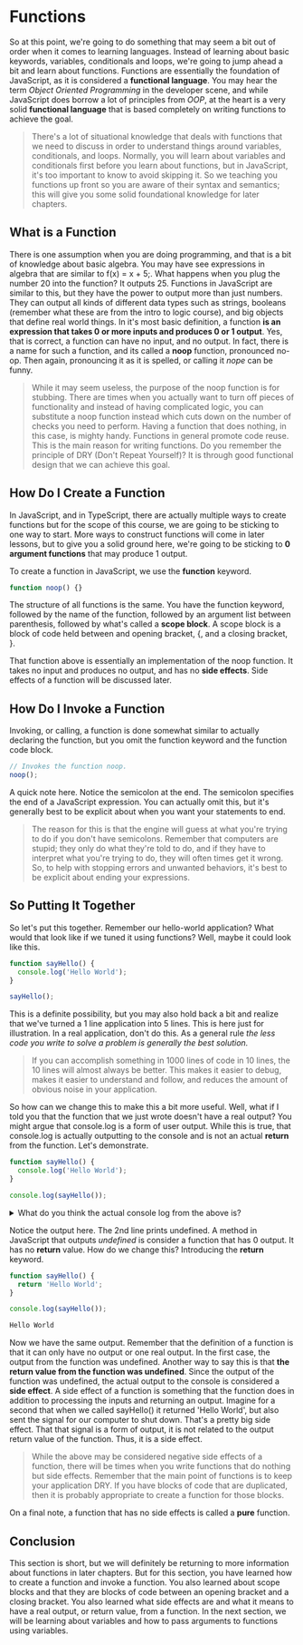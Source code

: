 # Functions

So at this point, we're going to do something that may seem a bit out of order when it comes to learning languages. Instead of learning about basic keywords, variables, conditionals and loops, we're going to jump ahead a bit and learn about functions. Functions are essentially the foundation of JavaScript, as it is considered a **functional language**. You may hear the term _Object Oriented Programming_ in the developer scene, and while JavaScript does borrow a lot of principles from _OOP_, at the heart is a very solid **functional language** that is based completely on writing functions to achieve the goal.

> There's a lot of situational knowledge that deals with functions that we need to discuss in order to understand things around variables, conditionals, and loops. Normally, you will learn about variables and conditionals first before you learn about functions, but in JavaScript, it's too important to know to avoid skipping it. So we teaching you functions up front so you are aware of their syntax and semantics; this will give you some solid foundational knowledge for later chapters.

## What is a Function

There is one assumption when you are doing programming, and that is a bit of knowledge about basic algebra. You may have see expressions in algebra that are similar to f(x) = x + 5;. What happens when you plug the number 20 into the function? It outputs 25. Functions in JavaScript are similar to this, but they have the power to output more than just numbers. They can output all kinds of different data types such as strings, booleans (remember what these are from the intro to logic course), and big objects that define real world things. In it's most basic definition, a function **is an expression that takes 0 or more inputs and produces 0 or 1 output**. Yes, that is correct, a function can have no input, and no output. In fact, there is a name for such a function, and its called a **noop** function, pronounced no-op. Then again, pronouncing it as it is spelled, or calling it _nope_ can be funny.

> While it may seem useless, the purpose of the noop function is for stubbing. There are times when you actually want to turn off pieces of functionality and instead of having complicated logic, you can substitute a noop function instead which cuts down on the number of checks you need to perform. Having a function that does nothing, in this case, is mighty handy. Functions in general promote code reuse. This is the main reason for writing functions. Do you remember the principle of DRY (Don't Repeat Yourself)? It is through good functional design that we can achieve this goal.

## How Do I Create a Function

In JavaScript, and in TypeScript, there are actually multiple ways to create functions but for the scope of this course, we are going to be sticking to one way to start. More ways to construct functions will come in later lessons, but to give you a solid ground here, we're going to be sticking to **0 argument functions** that may produce 1 output.

To create a function in JavaScript, we use the **function** keyword.

```ts
function noop() {}
```

The structure of all functions is the same. You have the function keyword, followed by the name of the function, followed by an argument list between parenthesis, followed by what's called a **scope block**. A scope block is a block of code held between and opening bracket, {, and a closing bracket, }.

That function above is essentially an implementation of the noop function. It takes no input and produces no output, and has no **side effects**. Side effects of a function will be discussed later.

## How Do I Invoke a Function

Invoking, or calling, a function is done somewhat similar to actually declaring the function, but you omit the function keyword and the function code block.

```ts
// Invokes the function noop.
noop();
```

A quick note here. Notice the semicolon at the end. The semicolon specifies the end of a JavaScript expression. You can actually omit this, but it's generally best to be explicit about when you want your statements to end.

> The reason for this is that the engine will guess at what you're trying to do if you don't have semicolons. Remember that computers are stupid; they only do what they're told to do, and if they have to interpret what you're trying to do, they will often times get it wrong. So, to help with stopping errors and unwanted behaviors, it's best to be explicit about ending your expressions.

## So Putting It Together

So let's put this together. Remember our hello-world application? What would that look like if we tuned it using functions? Well, maybe it could look like this.

```ts
function sayHello() {
  console.log('Hello World');
}

sayHello();
```

This is a definite possibility, but you may also hold back a bit and realize that we've turned a 1 line application into 5 lines. This is here just for illustration. In a real application, don't do this. As a general rule _the less code you write to solve a problem is generally the best solution._

> If you can accomplish something in 1000 lines of code in 10 lines, the 10 lines will almost always be better. This makes it easier to debug, makes it easier to understand and follow, and reduces the amount of obvious noise in your application.

So how can we change this to make this a bit more useful. Well, what if I told you that the function that we just wrote doesn't have a real output? You might argue that console.log is a form of user output. While this is true, that console.log is actually outputting to the console and is not an actual **return** from the function. Let's demonstrate.

```ts
function sayHello() {
  console.log('Hello World');
}

console.log(sayHello());
```

<details>
<summary>What do you think the actual console log from the above is?</summary>

Hello World<br>
undefined

</details>

Notice the output here. The 2nd line prints undefined. A method in JavaScript that outputs _undefined_ is consider a function that has 0 output. It has no **return** value. How do we change this? Introducing the **return** keyword.

```ts
function sayHello() {
  return 'Hello World';
}

console.log(sayHello());
```

```sh
Hello World
```

Now we have the same output. Remember that the definition of a function is that it can only have no output or one real output. In the first case, the output from the function was undefined. Another way to say this is that **the return value from the function was undefined**. Since the output of the function was undefined, the actual output to the console is considered a **side effect**. A side effect of a function is something that the function does in addition to processing the inputs and returning an output. Imagine for a second that when we called sayHello() it returned 'Hello World', but also sent the signal for our computer to shut down. That's a pretty big side effect. That that signal is a form of output, it is not related to the output return value of the function. Thus, it is a side effect.

> While the above may be considered negative side effects of a function, there will be times when you write functions that do nothing but side effects. Remember that the main point of functions is to keep your application DRY. If you have blocks of code that are duplicated, then it is probably appropriate to create a function for those blocks.

On a final note, a function that has no side effects is called a **pure** function.

## Conclusion

This section is short, but we will definitely be returning to more information about functions in later chapters. But for this section, you have learned how to create a function and invoke a function. You also learned about scope blocks and that they are blocks of code between an opening bracket and a closing bracket. You also learned what side effects are and what it means to have a real output, or return value, from a function. In the next section, we will be learning about variables and how to pass arguments to functions using variables.
